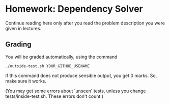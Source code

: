 Homework: Dependency Solver
===========================

Continue reading here only after you read the problem description you were
given in lectures.


Grading
-------

You will be graded automatically, using the command

```
./outside-test.sh YOUR_GITHUB_USENAME
```

If this command does not produce sensible output, you get 0 marks.
So, make sure it works.

(You may get some errors about 'unseen' tests, unless you change tests/inside-test.sh.
These errors don't count.)

